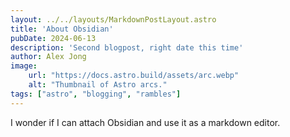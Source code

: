 ```yaml
---
layout: ../../layouts/MarkdownPostLayout.astro
title: 'About Obsidian'
pubDate: 2024-06-13
description: 'Second blogpost, right date this time'
author: Alex Jong
image:
    url: "https://docs.astro.build/assets/arc.webp"
    alt: "Thumbnail of Astro arcs."
tags: ["astro", "blogging", "rambles"]
---
```

I wonder if I can attach Obsidian and use it as a markdown editor.